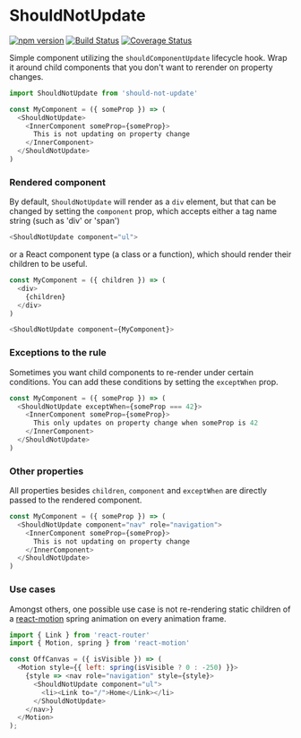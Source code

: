 # ShouldNotUpdate
[![npm version](https://badge.fury.io/js/should-not-update.svg)](https://badge.fury.io/js/should-not-update) [![Build Status](https://travis-ci.org/codepunkt/should-not-update.svg?branch=master)](https://travis-ci.org/codepunkt/should-not-update) [![Coverage Status](https://coveralls.io/repos/github/codepunkt/should-not-update/badge.svg?branch=master)](https://coveralls.io/github/codepunkt/should-not-update?branch=master)

Simple component utilizing the `shouldComponentUpdate` lifecycle hook. Wrap it around child components that you don't want to rerender on property changes.
```javascript
import ShouldNotUpdate from 'should-not-update'

const MyComponent = ({ someProp }) => (
  <ShouldNotUpdate>
    <InnerComponent someProp={someProp}>
      This is not updating on property change
    </InnerComponent>
  </ShouldNotUpdate>
)
```
### Rendered component
By default, `ShouldNotUpdate` will render as a `div` element, but that can be changed by setting the `component` prop, which accepts either a tag name string (such as 'div' or 'span')
```javascript
<ShouldNotUpdate component="ul">
```
or a React component type (a class or a function), which should render their children to be useful.
```javascript
const MyComponent = ({ children }) => (
  <div>
    {children}
  </div>
)

<ShouldNotUpdate component={MyComponent}>
```
### Exceptions to the rule
Sometimes you want child components to re-render under certain conditions. You can add these conditions by setting the `exceptWhen` prop.
```javascript
const MyComponent = ({ someProp }) => (
  <ShouldNotUpdate exceptWhen={someProp === 42}>
    <InnerComponent someProp={someProp}>
      This only updates on property change when someProp is 42
    </InnerComponent>
  </ShouldNotUpdate>
)
```

### Other properties
All properties besides `children`, `component` and `exceptWhen` are directly passed to the rendered component.
```javascript
const MyComponent = ({ someProp }) => (
  <ShouldNotUpdate component="nav" role="navigation">
    <InnerComponent someProp={someProp}>
      This is not updating on property change
    </InnerComponent>
  </ShouldNotUpdate>
)
```
### Use cases
Amongst others, one possible use case is not re-rendering static children of a [react-motion](https://github.com/chenglou/react-motion) spring animation on every animation frame.
```javascript
import { Link } from 'react-router'
import { Motion, spring } from 'react-motion'

const OffCanvas = ({ isVisible }) => (
  <Motion style={{ left: spring(isVisible ? 0 : -250) }}>
    {style => <nav role="navigation" style={style}>
      <ShouldNotUpdate component="ul">
        <li><Link to="/">Home</Link></li>
      </ShouldNotUpdate>
    </nav>}
  </Motion>
);
```
